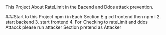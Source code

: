 This Project About RateLimit in the Bacend and Ddos attack prevention.

###Start to this Project npm i in Each Section E.g cd frontend  then npm i
2. start backend
3. start frontend
4. For Checking to rateLimit and ddos Attacck please run attacker Section pretend as Attacker
